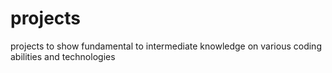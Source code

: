# projects
projects to show fundamental to intermediate knowledge on various coding abilities and technologies
